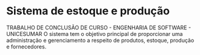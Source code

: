 # Sistema de estoque e produção
TRABALHO DE CONCLUSÃO DE CURSO - ENGENHARIA DE SOFTWARE - UNICESUMAR
O sistema tem o objetivo principal de proporcionar uma administração e gerenciamento a respeito de produtos, estoque, produção e fornecedores.
